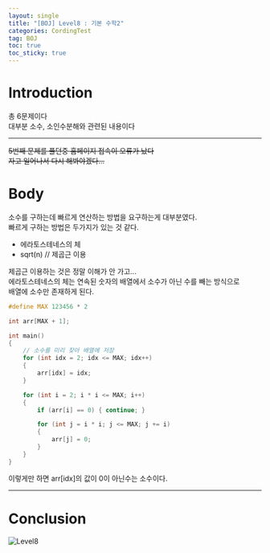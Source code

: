 ```yaml
---
layout: single
title: "[BOJ] Level8 : 기본 수학2"
categories: CordingTest
tag: BOJ
toc: true
toc_sticky: true
---
```


# Introduction
총 6문제이다 <br>
대부분 소수, 소인수분해와 관련된 내용이다 <br>

***

<del>
5번째 문제를 풀던중 홈페이지 접속이 오류가 났다 <br>
자고 일어나서 다시 해봐야겠다...
</del>

# Body
소수를 구하는데 빠르게 연산하는 방법을 요구하는게 대부분였다. <br>
빠르게 구하는 방법은 두가지가 있는 것 같다. <br>
 - 에라토스테네스의 체
 - sqrt(n) // 제곱근 이용

제곱근 이용하는 것은 정말 이해가 안 가고... <br>
에라토스테네스의 체는 연속된 숫자의 배열에서 소수가 아닌 수를 빼는 방식으로 <br>
배열에 소수만 존재하게 된다. <br>

```c++
#define MAX 123456 * 2

int arr[MAX + 1];

int main()
{
	// 소수를 미리 찾아 배열에 저장
	for (int idx = 2; idx <= MAX; idx++)
	{
		arr[idx] = idx;
	}

	for (int i = 2; i * i <= MAX; i++)
	{
		if (arr[i] == 0) { continue; }

		for (int j = i * i; j <= MAX; j += i)
		{
			arr[j] = 0;
		}
	}
}
```
이렇게만 하면 arr[idx]의 값이 0이 아닌수는 소수이다.

***

# Conclusion
![Level8](https://user-images.githubusercontent.com/97664446/168414172-030e2a41-24c7-4971-8744-15490015dab3.PNG)